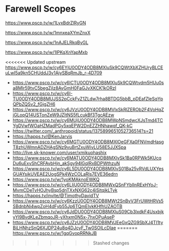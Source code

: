 # Farewell Scopes

https://www.pscp.tv/w/1LyxBdrZlRyGN

https://www.pscp.tv/w/1mnxeaXYmZnxX

https://www.pscp.tv/w/1nAJELRkqByGL

https://www.pscp.tv/w/1lPKqXnYapMxb

<<<<<<< Updated upstream
 https://www.pscp.tv/w/cy6EYjU0ODY4ODB8MXluSk9CQWtXbXZHUryBLCEuLwI5a9kn5CHUddJ3v1AjySBqRmJb_r-4D709
- https://www.pscp.tv/w/cy6ICTU0ODY4ODB8MXluSk9CQWtvdm5HUu0sa8MIr59tvC5begZjIz8AvGmH0FaGJvXKCK1kORzI
- https://www.pscp.tv/w/cy6I-TU0ODY4ODB8MUJSS2pCckFvZ1ZLdw7rha8BTDG5bbB_pDEafZleSqYpQPbZQSv2_fGjgZH6
- https://www.pscp.tv/w/cy6JVzU0ODY4ODB8MVlxSkRlZEROb2F4VoHqZjGLopQ14USTonZeW9JZItNS5fLcukBf3TgcAEzw
- https://www.pscp.tv/w/cy6MUjU0ODY4ODB8MWpNSmdwcXJsTmd4TCYgDVwfWOaHZMadPGy5xqEPW2DnEZZHNhawqf_QK-kC
- https://twitter.com/_anthropoid/status/1375899651052736514?s=21
- https://happs.tv/@KenJarvis
- https://www.pscp.tv/w/cy6MGTU0ODY4ODB8MXlOeGFXa0FNVmdHasgT8zhUWmnADZHAgSNz9vuBrtZxuWivLU58E5JJXSpa
- http://live.sk-knower.com/user/xmikuohashix
- https://www.pscp.tv/w/cy6MATU0ODY4ODB8MXlvSk1Ba0RPWk5KUcqDu6uExvShCRFAvbHjn_akSgy94lGqIRxBDPWthzuN
- https://www.pscp.tv/w/cy6L5DU0ODY4ODB8MXlvS01Ba25vRVdLUXYesGUAYsikUVEAE2UogSPk4WzCOLaRls7EVE36edrn
- https://www.pscp.tv/w/1yoKMAknoEWKQ
- https://www.pscp.tv/w/cy6LljU0ODY4ODB8MWxQSnFYbllnRExHYoJ-MvmCDeTvHOJhyBsp5dnTXxNXG62c4iSitqjkLTyk
- https://happs.tv/invite/@TimothyDavidTV
- https://www.pscp.tv/w/cy6KzzU0ODY4ODB8MWt2SnBvV3FrUWtHRVs5SBdnbNi4wpZoH4dFyb55Jp6TQmElvkKHfhUZAOTB
- https://www.pscp.tv/w/cy6JdDU0ODY4ODB8MXluS09Cb3lxdkF4UsxbjkyYI9BvdKLeZbmqoJR-yXhxm0N5x-7hxOPuAseP
- https://www.pscp.tv/w/cy6JZzU0ODY4ODB8MVJEeGxQZG9SbXJ4TI1tyBiLHNhzSnQ6XJDP24u8q4DJcyF_Tw0SOILcDlae
=======
https://www.pscp.tv/w/1gqGvopRRNkJB
>>>>>>> Stashed changes
